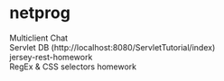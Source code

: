# netprog
Multiclient Chat <br>
Servlet DB (http://localhost:8080/ServletTutorial/index) <br>
jersey-rest-homework <br>
RegEx & CSS selectors homework
